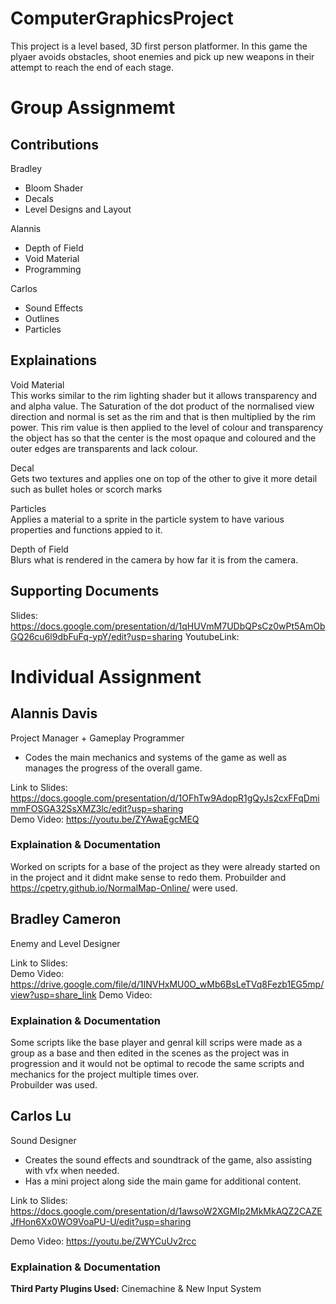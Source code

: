 # ComputerGraphicsProject
This project is a level based, 3D first person platformer.  In this game the plyaer avoids obstacles, shoot enemies and pick up new weapons in their attempt to reach the end of each stage.  

# **Group Assignmemt**   
## Contributions  
Bradley  
- Bloom Shader  
- Decals  
- Level Designs and Layout  

Alannis  
- Depth of Field  
- Void Material  
- Programming  

Carlos  
- Sound Effects  
- Outlines  
- Particles  

## Explainations  
Void Material  
This works similar to the rim lighting shader but it allows transparency and and alpha value.  The Saturation of the dot product of the normalised view direction and normal is set as the rim and that is then multiplied by the rim power.  This rim value is then applied to the level of colour and transparency the object has so that the center is the most opaque and coloured and the outer edges are transparents and lack colour.  

Decal  
Gets two textures and applies one on top of the other to give it more detail such as bullet holes or scorch marks  

Particles  
Applies a material to a sprite in the particle system to have various properties and functions appied to it.  

Depth of Field  
Blurs what is rendered in the camera by how far it is from the  camera. 

## Supporting Documents
Slides:  https://docs.google.com/presentation/d/1qHUVmM7UDbQPsCz0wPt5AmObGQ26cu6l9dbFuFq-ypY/edit?usp=sharing
YoutubeLink: 

# **Individual Assignment**  

## Alannis Davis
Project Manager + Gameplay Programmer  
 - Codes the main mechanics and systems of the game as well as manages the progress of the overall game.   


Link to Slides:  https://docs.google.com/presentation/d/1OFhTw9AdopR1gQyJs2cxFFqDmimmFOSGA32SsXMZ3lc/edit?usp=sharing  
Demo Video:  https://youtu.be/ZYAwaEgcMEQ
### Explaination & Documentation  
Worked on scripts for a base of the project as they were already started on in the project and it didnt make sense to redo them.
Probuilder and https://cpetry.github.io/NormalMap-Online/ were used. 


## Bradley Cameron 
Enemy and Level Designer


Link to Slides:  
Demo Video:  https://drive.google.com/file/d/1INVHxMU0O_wMb6BsLeTVq8Fezb1EG5mp/view?usp=share_link
Demo Video:  
### Explaination & Documentation  
Some scripts like the base player and genral kill scrips were made as a group as a base and then edited in the scenes as the project was in progression and it would not be optimal to recode the same scripts and mechanics for the project multiple times over.  
Probuilder was used.

## Carlos Lu
Sound Designer  
- Creates the sound effects and soundtrack of the game, also assisting with vfx when needed.  
- Has a mini project along side the main game for additional content.

Link to Slides:  https://docs.google.com/presentation/d/1awsoW2XGMIp2MkMkAQZ2CAZEJfHon6Xx0WO9VoaPU-U/edit?usp=sharing

Demo Video:  https://youtu.be/ZWYCuUv2rcc

### Explaination & Documentation 

**Third Party Plugins Used:** Cinemachine & New Input System 


